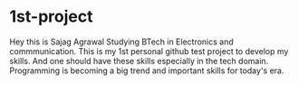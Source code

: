 # 1st-project

Hey this is Sajag Agrawal Studying BTech in Electronics and commmunication.
This is my 1st personal github test project to develop my skills.
And one should have these skills especially in the tech domain.
Programming is becoming a big trend and important skills for today's era.
